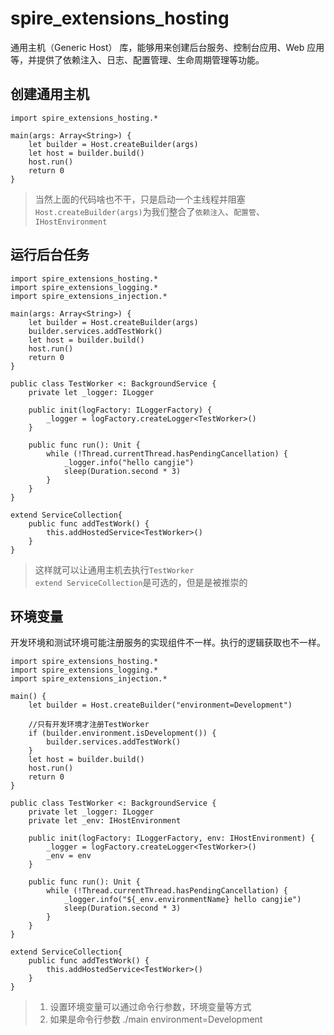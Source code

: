 # spire_extensions_hosting

通用主机（Generic Host） 库，能够用来创建后台服务、控制台应用、Web 应用等，并提供了依赖注入、日志、配置管理、生命周期管理等功能。


## 创建通用主机

``` cangjie
import spire_extensions_hosting.*

main(args: Array<String>) {
    let builder = Host.createBuilder(args)
    let host = builder.build()    
    host.run()
    return 0
}

```
> 当然上面的代码啥也不干，只是启动一个主线程并阻塞    
> `Host.createBuilder(args)`为我们整合了`依赖注入`、`配置管`、`IHostEnvironment`

## 运行后台任务

``` cangjie
import spire_extensions_hosting.*
import spire_extensions_logging.*
import spire_extensions_injection.*

main(args: Array<String>) {
    let builder = Host.createBuilder(args)
    builder.services.addTestWork()
    let host = builder.build()    
    host.run()
    return 0
}

public class TestWorker <: BackgroundService {
    private let _logger: ILogger

    public init(logFactory: ILoggerFactory) {
        _logger = logFactory.createLogger<TestWorker>()
    }

    public func run(): Unit {
        while (!Thread.currentThread.hasPendingCancellation) {
            _logger.info("hello cangjie")
            sleep(Duration.second * 3)
        }
    }
}

extend ServiceCollection{
    public func addTestWork() {
        this.addHostedService<TestWorker>()
    }
}
```

> 这样就可以让通用主机去执行`TestWorker`    
> `extend ServiceCollection`是可选的，但是是被推崇的

## 环境变量

开发环境和测试环境可能注册服务的实现组件不一样。执行的逻辑获取也不一样。

``` cangjie
import spire_extensions_hosting.*
import spire_extensions_logging.*
import spire_extensions_injection.*

main() {
    let builder = Host.createBuilder("environment=Development")

    //只有开发环境才注册TestWorker
    if (builder.environment.isDevelopment()) {
        builder.services.addTestWork()
    }
    let host = builder.build()    
    host.run()
    return 0
}

public class TestWorker <: BackgroundService {
    private let _logger: ILogger
    private let _env: IHostEnvironment

    public init(logFactory: ILoggerFactory, env: IHostEnvironment) {
        _logger = logFactory.createLogger<TestWorker>()
        _env = env
    }

    public func run(): Unit {
        while (!Thread.currentThread.hasPendingCancellation) {
            _logger.info("${_env.environmentName} hello cangjie")
            sleep(Duration.second * 3)
        }
    }
}

extend ServiceCollection{
    public func addTestWork() {
        this.addHostedService<TestWorker>()
    }
}
```
> 1. 设置环境变量可以通过命令行参数，环境变量等方式    
> 2. 如果是命令行参数 ./main environment=Development    

